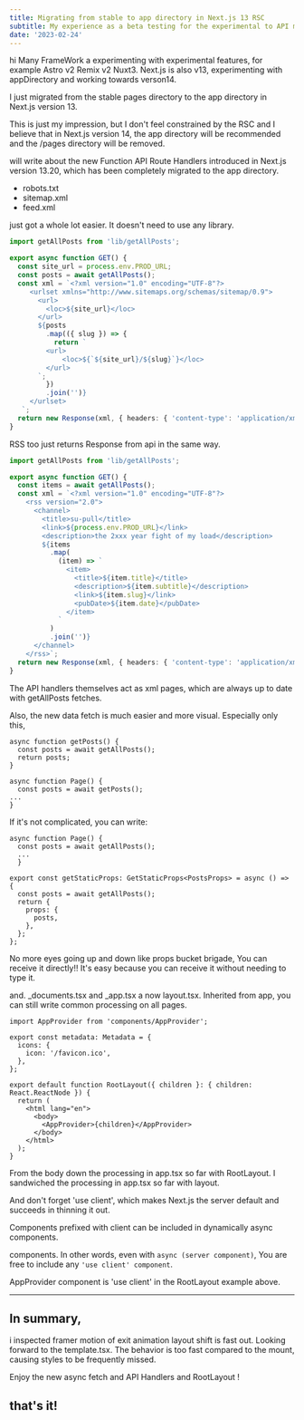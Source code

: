 ```yaml
---
title: Migrating from stable to app directory in Next.js 13 RSC
subtitle: My experience as a beta testing for the experimental to API migration
date: '2023-02-24'
---
```


hi Many FrameWork a experimenting with experimental features, for example Astro v2 Remix v2 Nuxt3.
Next.js is also v13, experimenting with appDirectory and working towards verson14.

I just migrated from the stable pages directory to the app directory in Next.js version 13.

This is just my impression, but I don't feel constrained by the RSC and I believe that in Next.js version 14, the app directory will be recommended and the /pages directory will be removed.

will write about the new Function API Route Handlers introduced in Next.js version 13.20, which has been completely migrated to the app directory.

- robots.txt
- sitemap.xml
- feed.xml

just got a whole lot easier.
It doesn't need to use any library.

```ts title="app/sitemap.xml/route.ts" {6-22} showLineNumbers
import getAllPosts from 'lib/getAllPosts';

export async function GET() {
  const site_url = process.env.PROD_URL;
  const posts = await getAllPosts();
  const xml = `<?xml version="1.0" encoding="UTF-8"?>
     <urlset xmlns="http://www.sitemaps.org/schemas/sitemap/0.9">
       <url>
         <loc>${site_url}</loc>
       </url>
       ${posts
         .map(({ slug }) => {
           return `
         <url>
             <loc>${`${site_url}/${slug}`}</loc>
         </url>
       `;
         })
         .join('')}
     </urlset>
   `;
  return new Response(xml, { headers: { 'content-type': 'application/xml' } });
}
```

RSS too just returns Response from api in the same way.

```ts title="app/feed.xml/route.ts" {4, 25} showLineNumbers
import getAllPosts from 'lib/getAllPosts';

export async function GET() {
  const items = await getAllPosts();
  const xml = `<?xml version="1.0" encoding="UTF-8"?>
    <rss version="2.0">
      <channel>
        <title>su-pull</title>
        <link>${process.env.PROD_URL}</link>
        <description>the 2xxx year fight of my load</description>
        ${items
          .map(
            (item) => `
              <item>
                <title>${item.title}</title>
                <description>${item.subtitle}</description>
                <link>${item.slug}</link>
                <pubDate>${item.date}</pubDate>
              </item>
            `
          )
          .join('')}
      </channel>
    </rss>`;
  return new Response(xml, { headers: { 'content-type': 'application/xml' } });
}
```

The API handlers themselves act as xml pages, which are always up to date with getAllPosts fetches.

Also, the new data fetch is much easier and more visual.
Especially only this,

```tsx title="posts/page.tsx" {2-3, 7}
async function getPosts() {
  const posts = await getAllPosts();
  return posts;
}

async function Page() {
  const posts = await getPosts();
...
}
```

If it's not complicated, you can write:

```tsx title="canary Next.js" {2}
async function Page() {
  const posts = await getAllPosts();
  ...
  }
```

```tsx title="stable Next.js"
export const getStaticProps: GetStaticProps<PostsProps> = async () => {
  const posts = await getAllPosts();
  return {
    props: {
      posts,
    },
  };
};
```

No more eyes going up and down like props bucket brigade, You can receive it directly!!
It's easy because you can receive it without needing to type it.

and. \_documents.tsx and \_app.tsx a now layout.tsx.
Inherited from app, you can still write common processing on all pages.

```tsx title="app/layout.tsx"  showLineNumbers { 3,  13}
import AppProvider from 'components/AppProvider';

export const metadata: Metadata = {
  icons: {
    icon: '/favicon.ico',
  },
};

export default function RootLayout({ children }: { children: React.ReactNode }) {
  return (
    <html lang="en">
      <body>
        <AppProvider>{children}</AppProvider>
      </body>
    </html>
  );
}
```

From the body down the processing in app.tsx so far with RootLayout.
I sandwiched the processing in app.tsx so far with layout.

And don't forget 'use client', which makes Next.js the server default and succeeds in thinning it out.

Components prefixed with client can be included in dynamically async components.

components. In other words, even with `async (server component)`,
You are free to include any `'use client' component`.

AppProvider component is 'use client' in the RootLayout example above.

---

## In summary,

i inspected framer motion of exit animation layout shift is fast out.
Looking forward to the template.tsx.
The behavior is too fast compared to the mount, causing styles to be frequently missed.

Enjoy the new async fetch and API Handlers and RootLayout !

## that's it!
